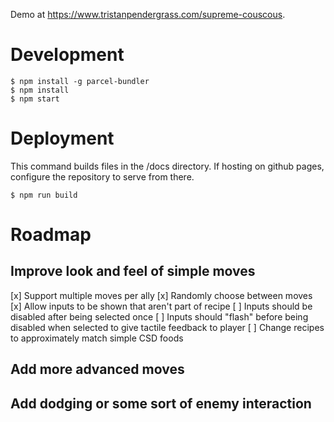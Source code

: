 Demo at https://www.tristanpendergrass.com/supreme-couscous.

# Development

```
$ npm install -g parcel-bundler
$ npm install
$ npm start
```

# Deployment

This command builds files in the /docs directory. If hosting on github pages, configure the repository to serve from there.

```
$ npm run build
```

# Roadmap

## Improve look and feel of simple moves

[x] Support multiple moves per ally
[x] Randomly choose between moves
[x] Allow inputs to be shown that aren't part of recipe
[ ] Inputs should be disabled after being selected once
[ ] Inputs should "flash" before being disabled when selected to give tactile feedback to player
[ ] Change recipes to approximately match simple CSD foods

## Add more advanced moves

## Add dodging or some sort of enemy interaction
